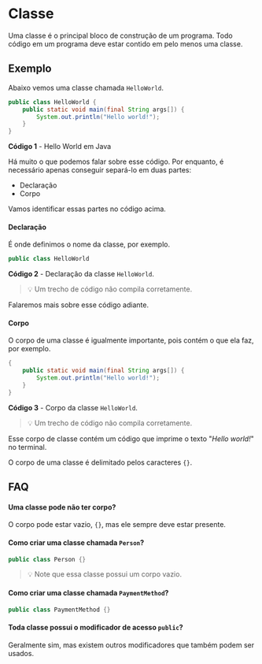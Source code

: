 # Classe

Uma classe é o principal bloco de construção de um programa. Todo código em um programa deve estar contido em pelo menos uma classe.

## Exemplo

Abaixo vemos uma classe chamada `HelloWorld`.

```java
public class HelloWorld {
    public static void main(final String args[]) {
        System.out.println("Hello world!");
    }
}
```
**Código 1** - Hello World em Java

Há muito o que podemos falar sobre esse código. Por enquanto, é necessário apenas conseguir separá-lo em duas partes:

- Declaração
- Corpo

Vamos identificar essas partes no código acima.

#### Declaração

É onde definimos o nome da classe, por exemplo.

```java
public class HelloWorld
```
**Código 2** - Declaração da classe `HelloWorld`.

> :bulb: Um trecho de código não compila corretamente.

Falaremos mais sobre esse código adiante.

#### Corpo

O corpo de uma classe é igualmente importante, pois contém o que ela faz, por exemplo.

```java
{
    public static void main(final String args[]) {
        System.out.println("Hello world!");
    }
}
```
**Código 3** - Corpo da classe `HelloWorld`.

> :bulb: Um trecho de código não compila corretamente.

Esse corpo de classe contém um código que imprime o texto "*Hello world!*" no terminal.

O corpo de uma classe é delimitado pelos caracteres `{}`.

## FAQ

#### Uma classe pode não ter corpo?

O corpo pode estar vazio, `{}`, mas ele sempre deve estar presente.

#### Como criar uma classe chamada `Person`?

```java
public class Person {}
```

> :bulb: Note que essa classe possui um corpo vazio.

#### Como criar uma classe chamada `PaymentMethod`?

```java
public class PaymentMethod {}
```

#### Toda classe possui o modificador de acesso `public`?

Geralmente sim, mas existem outros modificadores que também podem ser usados.
